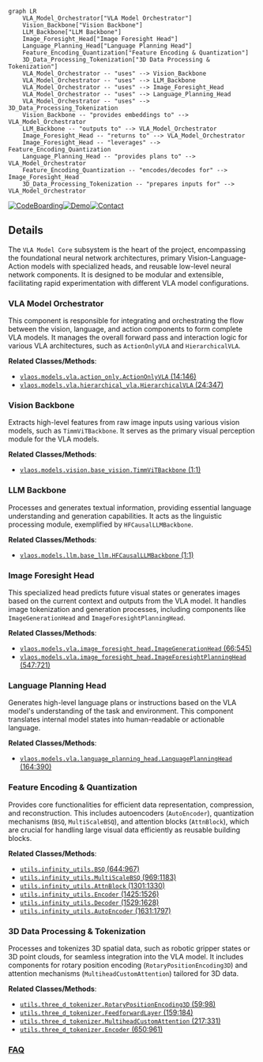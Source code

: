```mermaid
graph LR
    VLA_Model_Orchestrator["VLA Model Orchestrator"]
    Vision_Backbone["Vision Backbone"]
    LLM_Backbone["LLM Backbone"]
    Image_Foresight_Head["Image Foresight Head"]
    Language_Planning_Head["Language Planning Head"]
    Feature_Encoding_Quantization["Feature Encoding & Quantization"]
    3D_Data_Processing_Tokenization["3D Data Processing & Tokenization"]
    VLA_Model_Orchestrator -- "uses" --> Vision_Backbone
    VLA_Model_Orchestrator -- "uses" --> LLM_Backbone
    VLA_Model_Orchestrator -- "uses" --> Image_Foresight_Head
    VLA_Model_Orchestrator -- "uses" --> Language_Planning_Head
    VLA_Model_Orchestrator -- "uses" --> 3D_Data_Processing_Tokenization
    Vision_Backbone -- "provides embeddings to" --> VLA_Model_Orchestrator
    LLM_Backbone -- "outputs to" --> VLA_Model_Orchestrator
    Image_Foresight_Head -- "returns to" --> VLA_Model_Orchestrator
    Image_Foresight_Head -- "leverages" --> Feature_Encoding_Quantization
    Language_Planning_Head -- "provides plans to" --> VLA_Model_Orchestrator
    Feature_Encoding_Quantization -- "encodes/decodes for" --> Image_Foresight_Head
    3D_Data_Processing_Tokenization -- "prepares inputs for" --> VLA_Model_Orchestrator
```

[![CodeBoarding](https://img.shields.io/badge/Generated%20by-CodeBoarding-9cf?style=flat-square)](https://github.com/CodeBoarding/GeneratedOnBoardings)[![Demo](https://img.shields.io/badge/Try%20our-Demo-blue?style=flat-square)](https://www.codeboarding.org/demo)[![Contact](https://img.shields.io/badge/Contact%20us%20-%20contact@codeboarding.org-lightgrey?style=flat-square)](mailto:contact@codeboarding.org)

## Details

The `VLA Model Core` subsystem is the heart of the project, encompassing the foundational neural network architectures, primary Vision-Language-Action models with specialized heads, and reusable low-level neural network components. It is designed to be modular and extensible, facilitating rapid experimentation with different VLA model configurations.

### VLA Model Orchestrator
This component is responsible for integrating and orchestrating the flow between the vision, language, and action components to form complete VLA models. It manages the overall forward pass and interaction logic for various VLA architectures, such as `ActionOnlyVLA` and `HierarchicalVLA`.


**Related Classes/Methods**:

- <a href="https://github.com/HeegerGao/VLA-OS/blob/main/vlaos/models/vla/action_only.py#L14-L146" target="_blank" rel="noopener noreferrer">`vlaos.models.vla.action_only.ActionOnlyVLA` (14:146)</a>
- <a href="https://github.com/HeegerGao/VLA-OS/blob/main/vlaos/models/vla/hierarchical_vla.py#L24-L347" target="_blank" rel="noopener noreferrer">`vlaos.models.vla.hierarchical_vla.HierarchicalVLA` (24:347)</a>


### Vision Backbone
Extracts high-level features from raw image inputs using various vision models, such as `TimmViTBackbone`. It serves as the primary visual perception module for the VLA models.


**Related Classes/Methods**:

- <a href="https://github.com/HeegerGao/VLA-OS/blob/main/vlaos/models/vision/base_vision.py#L1-L1" target="_blank" rel="noopener noreferrer">`vlaos.models.vision.base_vision.TimmViTBackbone` (1:1)</a>


### LLM Backbone
Processes and generates textual information, providing essential language understanding and generation capabilities. It acts as the linguistic processing module, exemplified by `HFCausalLLMBackbone`.


**Related Classes/Methods**:

- <a href="https://github.com/HeegerGao/VLA-OS/blob/main/vlaos/models/llm/base_llm.py#L1-L1" target="_blank" rel="noopener noreferrer">`vlaos.models.llm.base_llm.HFCausalLLMBackbone` (1:1)</a>


### Image Foresight Head
This specialized head predicts future visual states or generates images based on the current context and outputs from the VLA model. It handles image tokenization and generation processes, including components like `ImageGenerationHead` and `ImageForesightPlanningHead`.


**Related Classes/Methods**:

- <a href="https://github.com/HeegerGao/VLA-OS/blob/main/vlaos/models/vla/image_foresight_head.py#L66-L545" target="_blank" rel="noopener noreferrer">`vlaos.models.vla.image_foresight_head.ImageGenerationHead` (66:545)</a>
- <a href="https://github.com/HeegerGao/VLA-OS/blob/main/vlaos/models/vla/image_foresight_head.py#L547-L721" target="_blank" rel="noopener noreferrer">`vlaos.models.vla.image_foresight_head.ImageForesightPlanningHead` (547:721)</a>


### Language Planning Head
Generates high-level language plans or instructions based on the VLA model's understanding of the task and environment. This component translates internal model states into human-readable or actionable language.


**Related Classes/Methods**:

- <a href="https://github.com/HeegerGao/VLA-OS/blob/main/vlaos/models/vla/language_planning_head.py#L164-L390" target="_blank" rel="noopener noreferrer">`vlaos.models.vla.language_planning_head.LanguagePlanningHead` (164:390)</a>


### Feature Encoding & Quantization
Provides core functionalities for efficient data representation, compression, and reconstruction. This includes autoencoders (`AutoEncoder`), quantization mechanisms (`BSQ`, `MultiScaleBSQ`), and attention blocks (`AttnBlock`), which are crucial for handling large visual data efficiently as reusable building blocks.


**Related Classes/Methods**:

- <a href="https://github.com/HeegerGao/VLA-OS/blob/main/utils/infinity_utils.py#L644-L967" target="_blank" rel="noopener noreferrer">`utils.infinity_utils.BSQ` (644:967)</a>
- <a href="https://github.com/HeegerGao/VLA-OS/blob/main/utils/infinity_utils.py#L969-L1183" target="_blank" rel="noopener noreferrer">`utils.infinity_utils.MultiScaleBSQ` (969:1183)</a>
- <a href="https://github.com/HeegerGao/VLA-OS/blob/main/utils/infinity_utils.py#L1301-L1330" target="_blank" rel="noopener noreferrer">`utils.infinity_utils.AttnBlock` (1301:1330)</a>
- <a href="https://github.com/HeegerGao/VLA-OS/blob/main/utils/infinity_utils.py#L1425-L1526" target="_blank" rel="noopener noreferrer">`utils.infinity_utils.Encoder` (1425:1526)</a>
- <a href="https://github.com/HeegerGao/VLA-OS/blob/main/utils/infinity_utils.py#L1529-L1628" target="_blank" rel="noopener noreferrer">`utils.infinity_utils.Decoder` (1529:1628)</a>
- <a href="https://github.com/HeegerGao/VLA-OS/blob/main/utils/infinity_utils.py#L1631-L1797" target="_blank" rel="noopener noreferrer">`utils.infinity_utils.AutoEncoder` (1631:1797)</a>


### 3D Data Processing & Tokenization
Processes and tokenizes 3D spatial data, such as robotic gripper states or 3D point clouds, for seamless integration into the VLA model. It includes components for rotary position encoding (`RotaryPositionEncoding3D`) and attention mechanisms (`MultiheadCustomAttention`) tailored for 3D data.


**Related Classes/Methods**:

- <a href="https://github.com/HeegerGao/VLA-OS/blob/main/utils/three_d_tokenizer.py#L59-L98" target="_blank" rel="noopener noreferrer">`utils.three_d_tokenizer.RotaryPositionEncoding3D` (59:98)</a>
- <a href="https://github.com/HeegerGao/VLA-OS/blob/main/utils/three_d_tokenizer.py#L159-L184" target="_blank" rel="noopener noreferrer">`utils.three_d_tokenizer.FeedforwardLayer` (159:184)</a>
- <a href="https://github.com/HeegerGao/VLA-OS/blob/main/utils/three_d_tokenizer.py#L217-L331" target="_blank" rel="noopener noreferrer">`utils.three_d_tokenizer.MultiheadCustomAttention` (217:331)</a>
- <a href="https://github.com/HeegerGao/VLA-OS/blob/main/utils/three_d_tokenizer.py#L650-L961" target="_blank" rel="noopener noreferrer">`utils.three_d_tokenizer.Encoder` (650:961)</a>




### [FAQ](https://github.com/CodeBoarding/GeneratedOnBoardings/tree/main?tab=readme-ov-file#faq)